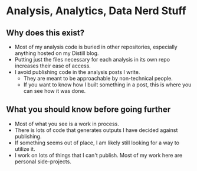 # Analysis, Analytics, Data Nerd Stuff 

## Why does this exist?
- Most of my analysis code is buried in other repositories, especially anything hosted on my Distill blog.
- Putting just the files necessary for each analysis in its own repo increases their ease of access.
- I avoid publishing code in the analysis posts I write.
  + They are meant to be approachable by non-technical people.
  + If you want to know how I built something in a post, this is where you can see how it was done.

## What you should know before going further
- Most of what you see is a work in process. 
- There is lots of code that generates outputs I have decided against publishing.
- If something seems out of place, I am likely still looking for a way to utilize it. 
- I work on lots of things that I can't publish. Most of my work here are personal side-projects.
